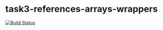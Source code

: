 # task3-references-arrays-wrappers

[![Build Status](https://travis-ci.com/itmo-java-basics-2020/task3-references-arrays-wrappers-kr0marty.svg?branch=master)](https://travis-ci.com/itmo-java-basics-2020/task3-references-arrays-wrappers-kr0marty)
